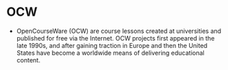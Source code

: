 OCW
===

-   OpenCourseWare (OCW) are course lessons created at universities and
    published for free via the Internet. OCW projects first appeared in
    the late 1990s, and after gaining traction in Europe and then the
    United States have become a worldwide means of delivering
    educational content.

